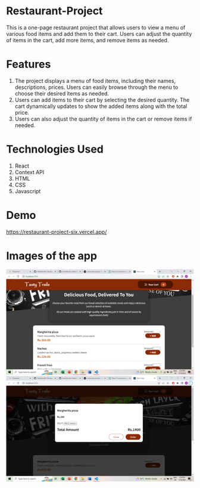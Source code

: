 # Restaurant-Project

This is a one-page restaurant project that allows users to view a menu of various food items and add them to their cart. Users can adjust the quantity of items in the cart, add more items, and remove items as needed.

# Features

1. The project displays a menu of food items, including their names, descriptions, prices. Users can easily browse through the menu to choose their desired items as needed.
2. Users can add items to their cart by selecting the desired quantity. The cart dynamically updates to show the added items along with the total price.
3. Users can also adjust the quantity of items in the cart or remove items if needed.

# Technologies Used

1. React
2. Context API
3. HTML
4. CSS
5. Javascript

# Demo

https://restaurant-project-six.vercel.app/

# Images of the app

![screenshot](screenshot/Screenshot1.png)
![screenshot](screenshot/Screenshot2.png)
